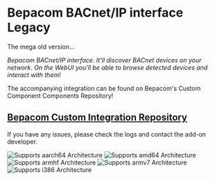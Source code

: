 # Bepacom BACnet/IP interface Legacy 

The mega old version...

_Bepacom BACnet/IP interface. It'll discover BACnet devices on your network. On the WebUI you'll be able to browse detected devices and interact with them!_

The accompanying integration can be found on Bepacom's Custom Component Components Repository!

## [Bepacom Custom Integration Repository](https://github.com/Bepacom-Raalte/bepacom-custom_components)

If you have any issues, please check the logs and contact the add-on developer.

![Supports aarch64 Architecture][aarch64-shield]
![Supports amd64 Architecture][amd64-shield]
![Supports armhf Architecture][armhf-shield]
![Supports armv7 Architecture][armv7-shield]
![Supports i386 Architecture][i386-shield]

[aarch64-shield]: https://img.shields.io/badge/aarch64-yes-green.svg
[amd64-shield]: https://img.shields.io/badge/amd64-yes-green.svg
[armhf-shield]: https://img.shields.io/badge/armhf-yes-green.svg
[armv7-shield]: https://img.shields.io/badge/armv7-yes-green.svg
[i386-shield]: https://img.shields.io/badge/i386-yes-green.svg

